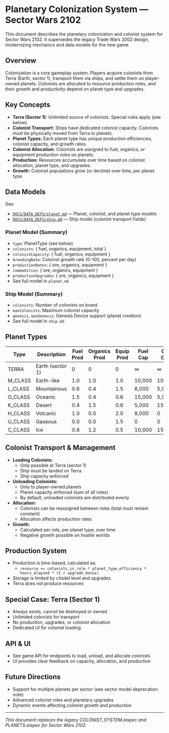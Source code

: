 # Planetary Colonization System — Sector Wars 2102

This document describes the planetary colonization and colonist system for Sector Wars 2102. It supersedes the legacy Trade Wars 2002 design, modernizing mechanics and data models for the new game.

## Overview

Colonization is a core gameplay system. Players acquire colonists from Terra (Earth, sector 1), transport them via ships, and settle them on player-owned planets. Colonists are allocated to resource production roles, and their growth and productivity depend on planet type and upgrades.

## Key Concepts

- **Terra (Sector 1):** Unlimited source of colonists. Special rules apply (see below).
- **Colonist Transport:** Ships have dedicated colonist capacity. Colonists must be physically moved from Terra to planets.
- **Planet Types:** Each planet type has unique production efficiencies, colonist capacity, and growth rates.
- **Colonist Allocation:** Colonists are assigned to fuel, organics, or equipment production roles on planets.
- **Production:** Resources accumulate over time based on colonist allocation, planet type, and upgrades.
- **Growth:** Colonist populations grow (or decline) over time, per planet type.

## Data Models

See:
- [`DOCS/DATA_DEFS/planet.md`](../planet.md) — Planet, colonist, and planet type models
- [`DOCS/DATA_DEFS/ship.md`](../ship.md) — Ship model (colonist transport fields)

### Planet Model (Summary)
- `type`: PlanetType (see below)
- `colonists`: { fuel, organics, equipment, total }
- `colonistCapacity`: { fuel, organics, equipment }
- `breedingRate`: Colonist growth rate (0-100, percent per day)
- `productionRates`: { ore, organics, equipment }
- `commodities`: { ore, organics, equipment }
- `productionUpgrades`: { ore, organics, equipment }
- See full model in `planet.md`

### Ship Model (Summary)
- `colonists`: Number of colonists on board
- `maxColonists`: Maximum colonist capacity
- `genesis`, `maxGenesis`: Genesis Device support (planet creation)
- See full model in `ship.md`

## Planet Types

| Type      | Description         | Fuel Prod | Organics Prod | Equip Prod | Fuel Cap | Org Cap | Equip Cap | Growth Rate |
|-----------|---------------------|-----------|--------------|------------|----------|---------|-----------|-------------|
| TERRA     | Earth (sector 1)    | 0         | 0            | 0          | ∞        | ∞       | ∞         | ∞           |
| M_CLASS   | Earth-like          | 1.0       | 1.0          | 1.0        | 10,000   | 10,000  | 10,000    | 0.5%/day    |
| L_CLASS   | Mountainous         | 0.6       | 0.4          | 1.5        | 8,000    | 5,000   | 15,000    | 0.3%/day    |
| O_CLASS   | Oceanic             | 1.5       | 0.4          | 0.6        | 15,000   | 5,000   | 8,000     | 0.4%/day    |
| K_CLASS   | Desert              | 0.4       | 1.5          | 0.6        | 5,000    | 15,000  | 8,000     | 0.2%/day    |
| H_CLASS   | Volcanic            | 1.0       | 0.0          | 2.0        | 8,000    | 0       | 15,000    | 0.1%/day    |
| U_CLASS   | Gaseous             | 0.0       | 0.0          | 1.5        | 0        | 0       | 20,000    | -0.1%/day   |
| C_CLASS   | Ice                 | 0.8       | 1.2          | 0.5        | 10,000   | 15,000  | 8,000     | -0.2%/day   |

## Colonist Transport & Management

- **Loading Colonists:**
  - Only possible at Terra (sector 1)
  - Ship must be landed on Terra
  - Ship capacity enforced
- **Unloading Colonists:**
  - Only to player-owned planets
  - Planet capacity enforced (sum of all roles)
  - By default, unloaded colonists are distributed evenly
- **Allocation:**
  - Colonists can be reassigned between roles (total must remain constant)
  - Allocation affects production rates
- **Growth:**
  - Calculated per role, per planet type, over time
  - Negative growth possible on hostile worlds

## Production System

- Production is time-based, calculated as:
  - `resource += colonists_in_role * planet_type_efficiency * hours_elapsed * (1 + upgrade_bonus)`
- Storage is limited by citadel level and upgrades
- Terra does not produce resources

## Special Case: Terra (Sector 1)
- Always exists, cannot be destroyed or owned
- Unlimited colonists for transport
- No production, upgrades, or colonist allocation
- Dedicated UI for colonist loading

## API & UI
- See game API for endpoints to load, unload, and allocate colonists
- UI provides clear feedback on capacity, allocation, and production

## Future Directions
- Support for multiple planets per sector (see sector model deprecation note)
- Advanced colonist roles and planetary upgrades
- Dynamic events affecting colonist growth and production

---
*This document replaces the legacy COLONIST_SYSTEM.aispec and PLANETS.aispec for Sector Wars 2102.*
